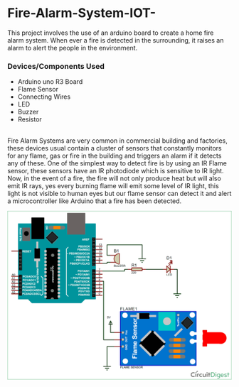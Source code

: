 # Fire-Alarm-System-IOT-
This project involves the use of an arduino board to create a home fire alarm system.
When ever a fire is detected in the surrounding, it raises an alarm to alert the people in the environment.

### Devices/Components Used
- Arduino uno R3 Board
- Flame Sensor
- Connecting Wires
- LED
- Buzzer
- Resistor

<br>
Fire Alarm Systems are very common in commercial building and factories, these devices usual contain a cluster of sensors that constantly monitors for any flame, gas or fire in the building and triggers an alarm if it detects any of these. One of the simplest way to detect fire is by using an IR Flame sensor, these sensors have an IR photodiode which is sensitive to IR light. Now, in the event of a fire, the fire will not only produce heat but will also emit IR rays, yes every burning flame will emit some level of IR light, this light is not visible to human eyes but our flame sensor can detect it and alert a microcontroller like Arduino that a fire has been detected. 

![Image](https://github.com/Ogbonna-Joseph/Fire-Alarm-System-IOT-/blob/main/Circuit-Diagram-for-Flame-Sensor-Interfacing-with-Arduino.png)
